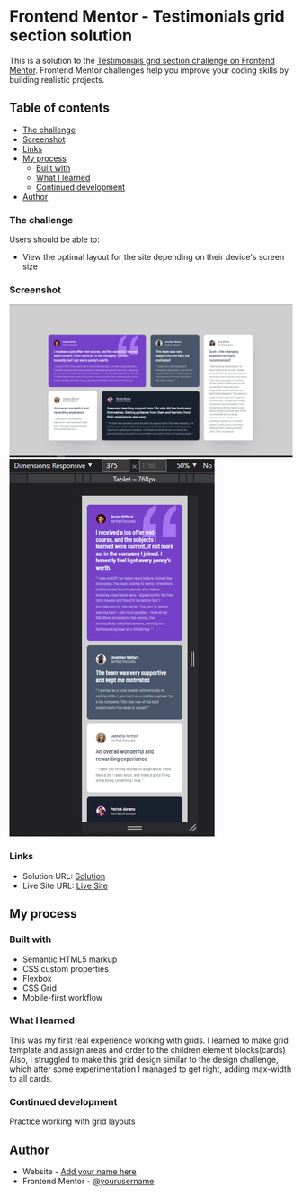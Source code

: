 # Frontend Mentor - Testimonials grid section solution

This is a solution to the [Testimonials grid section challenge on Frontend Mentor](https://www.frontendmentor.io/challenges/testimonials-grid-section-Nnw6J7Un7). Frontend Mentor challenges help you improve your coding skills by building realistic projects. 

## Table of contents

  - [The challenge](#the-challenge)
  - [Screenshot](#screenshot)
  - [Links](#links)
- [My process](#my-process)
  - [Built with](#built-with)
  - [What I learned](#what-i-learned)
  - [Continued development](#continued-development)
- [Author](#author)

### The challenge

Users should be able to:

- View the optimal layout for the site depending on their device's screen size

### Screenshot

![](./images/screenshot_desktop.PNG)
![](./images/screenshot_mobile.PNG)

### Links

- Solution URL: [Solution](https://github.com/mbilal-x/frontendmentor_P6_testimonials-grid-section-main)
- Live Site URL: [Live Site](https://mbilal-x.github.io/frontendmentor_P6_testimonials-grid-section-main/)

## My process

### Built with

- Semantic HTML5 markup
- CSS custom properties
- Flexbox
- CSS Grid
- Mobile-first workflow


### What I learned

This was my first real experience working with grids. 
I learned to make grid template and assign areas and order to the children element blocks(cards)
Also, I struggled to make this grid design similar to the design challenge, which after some experimentation I managed to get right, adding max-width to all cards. 

### Continued development
Practice working with grid layouts


## Author

- Website - [Add your name here](https://www.your-site.com)
- Frontend Mentor - [@yourusername](https://www.frontendmentor.io/profile/yourusername)
